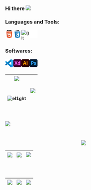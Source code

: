 ### Hi there <img src="https://media1.giphy.com/media/bdGdF94ymhiYo/giphy.gif?cid=ecf05e476pqvazqg36lt3g014jk6up6hgfctkmvlr8jkxoai&rid=giphy.gif&ct=g" width="70px">


### Languages and Tools:

<a href="https://www.w3.org/html/" target="_blank"><img align="left" alt="HTML5" width="26px" src="https://raw.githubusercontent.com/github/explore/80688e429a7d4ef2fca1e82350fe8e3517d3494d/topics/html/html.png" /></a>
<a href="https://www.w3schools.com/css/" target="_blank"><img align="left" alt="CSS3" width="26px" src="https://raw.githubusercontent.com/github/explore/80688e429a7d4ef2fca1e82350fe8e3517d3494d/topics/css/css.png" /></a>
<a href="https://git-scm.com/" target="_blank"> <img align="left" alt="git" width="26px" src="https://www.vectorlogo.zone/logos/git-scm/git-scm-icon.svg"/> </a>
<img align="left" alt="GitHub" width="26px" src="https://github.com/Aakarsh-B/trying-repos/blob/master/github.svg" />

<br><br>

### Softwares:

<img align="left" alt="Visual Studio Code" width="26px" src="https://raw.githubusercontent.com/github/explore/80688e429a7d4ef2fca1e82350fe8e3517d3494d/topics/visual-studio-code/visual-studio-code.png" />
<a href="https://www.adobe.com/products/xd.html" target="_blank"> <img align="left" alt="XD" width="26px" src="https://github.com/Aakarsh-B/trying-repos/blob/master/adobexd.png?raw=true"/> </a> 
<a href="https://www.adobe.com/in/products/illustrator.html" target="_blank"> <img align="left" alt="Illustrator" width="26px" src="https://github.com/Aakarsh-B/trying-repos/blob/master/illustrator.png?raw=true"/> </a> 
<a href="https://www.photoshop.com/en" target="_blank"> <img align="left" alt="Photoshop" width="26px" src="https://github.com/Aakarsh-B/trying-repos/blob/master/photoshop.png?raw=true"/> </a>

<br><br>

| <a href="https://github.com/anuraghazra/github-readme-stats"><img align="center" src="https://github-readme-stats.vercel.app/api?username=el1ght&show_icons=true&theme=maroongold&bg_color=15,000000,000000,000000,F0A500,000000&icon_color=F0A500&title_color=F9B208&border_radius=30&border_color=F9B208&custom_title=I'm SEO, bitch" /></a> <p></p> <br> <p><img align="center" src="https://github-readme-streak-stats.herokuapp.com?user=el1ght&theme=neon-dark&background=000000&stroke=FFBE00&ring=FFCF00&fire=FFCF00&currStreakNum=FFAE02&sideNums=FFB600&currStreakLabel=FFB600&sideLabels=FFCF00&dates=9F5D03&border=000000" alt="el1ght" /></p> | <a href="https://i.pinimg.com/originals/ce/bd/3f/cebd3fbc2846a28d2e2626b80fb6f8ac.gif"><img align="center" src="https://i.pinimg.com/originals/ce/bd/3f/cebd3fbc2846a28d2e2626b80fb6f8ac.gif" /></a> | 
| ------------- | ------------- |

<br>

<a href="https://activity-graph.herokuapp.com/graph?username=el1ght&bg_color=000000&color=FFCF00&line=FFAE02&point=ffffff&area=true&hide_border=true"><img align="center" src="https://activity-graph.herokuapp.com/graph?username=el1ght&bg_color=000000&color=FFAE02&line=FFAE02&point=ffffff&area=true&hide_border=true" /></a>

<br>

<p align="center"><a href="https://media4.giphy.com/media/8oPkn7Hl79J6g/giphy.gif?cid=ecf05e47mfp70mgprs2at9ifvrkn0fkln8ez52p07dcre0m8&rid=giphy.gif&ct=g"><img src="https://media4.giphy.com/media/8oPkn7Hl79J6g/giphy.gif?cid=ecf05e47mfp70mgprs2at9ifvrkn0fkln8ez52p07dcre0m8&rid=giphy.gif&ct=g" /></a></p>

| <a href="https://github.com/kittinan/spotify-github-profile"><img align="center" src="https://spotify-github-profile.vercel.app/api/view?uid=3n55hhjf3dsn7tl255g0cjivf&cover_image=true&theme=default" /></a> | <a href="https://github-readme-stats.vercel.app/api/wakatime?username=el1ght&v=2"><img align="center" src="https://github-readme-stats.vercel.app/api/wakatime?username=el1ght&v=2" /></a> | <a href="https://github.com/anuraghazra/github-readme-stats"><img align="right" src="https://github-readme-stats.vercel.app/api/top-langs/?username=elight" /></a> |
| ------------- | ------------- | ------------- |

<br>
<br>

| <a href="https://github.com/el1ght/el1ght"><img align="center" src="https://github-readme-stats.vercel.app/api/pin/?username=el1ght&repo=el1ght&theme=great-gatsby&border_color=000000" /></a> | <a href="https://github.com/el1ght/el1ght"><img align="center" src="https://github-readme-stats.vercel.app/api/pin/?username=el1ght&repo=el1ght&theme=great-gatsby&border_color=000000" /></a> | <a href="https://github.com/el1ght/el1ght"><img align="center" src="https://github-readme-stats.vercel.app/api/pin/?username=el1ght&repo=el1ght&theme=great-gatsby&border_color=000000" /></a> |
| ------------- | ------------- | ------------- |

<br>




